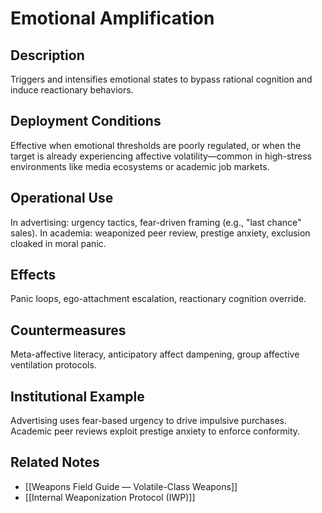 # Emotional Amplification

## Description
Triggers and intensifies emotional states to bypass rational cognition and induce reactionary behaviors.

## Deployment Conditions
Effective when emotional thresholds are poorly regulated, or when the target is already experiencing affective volatility—common in high-stress environments like media ecosystems or academic job markets.

## Operational Use
In advertising: urgency tactics, fear-driven framing (e.g., "last chance" sales). In academia: weaponized peer review, prestige anxiety, exclusion cloaked in moral panic.

## Effects
Panic loops, ego-attachment escalation, reactionary cognition override.

## Countermeasures
Meta-affective literacy, anticipatory affect dampening, group affective ventilation protocols.

## Institutional Example
Advertising uses fear-based urgency to drive impulsive purchases. Academic peer reviews exploit prestige anxiety to enforce conformity.

## Related Notes
- [[Weapons Field Guide — Volatile-Class Weapons]]
- [[Internal Weaponization Protocol (IWP)]]